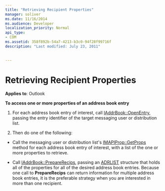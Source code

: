 ```yaml
---
title: "Retrieving Recipient Properties"
manager: soliver
ms.date: 11/16/2014
ms.audience: Developer
localization_priority: Normal
api_type:
- COM
ms.assetid: 358f892b-54a7-4213-b3c0-94f28f99716f
description: "Last modified: July 23, 2011"
 
 
---
```


# Retrieving Recipient Properties

  
  
**Applies to**: Outlook 
  
 **To access one or more properties of an address book entry**
  
1. For each address book entry of interest, call [IAddrBook::OpenEntry](iaddrbook-openentry.md), passing the entry identifier of the target messaging user or distribution list.
    
2. Then do one of the following:
    
  - Call the messaging user or distribution list's [IMAPIProp::GetProps](imapiprop-getprops.md) method for each address book entry of interest, with a list of the one or more properties to retrieve. 
    
  - Call [IAddrBook::PrepareRecips](iaddrbook-preparerecips.md), passing an [ADRLIST](adrlist.md) structure that holds all of the properties for all of the desired address book entries. Because one call to **PrepareRecips** can return information for multiple address book entries, it is the preferable strategy when you are interested in more than one recipient. 
    

